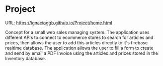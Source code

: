 # Project

URL: https://ignacioggb.github.io/Project/home.html


Concept for a small web sales managing system. The application uses different APIs to connect to ecommerce stores to search for articles and prices, then allows the user to add this articles directly to it's firebase realtime database. The application allows the user to fill a form to create and send by email a PDF Invoice using the articles and prices stored in the Inventory database.
